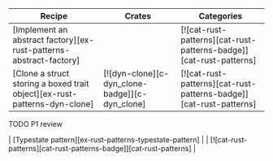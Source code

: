 | Recipe | Crates | Categories |
|--------|--------|------------|
| [Implement an abstract factory][ex-rust-patterns-abstract-factory] |  | [![cat-rust-patterns][cat-rust-patterns-badge]][cat-rust-patterns] |
| [Clone a struct storing a boxed trait object][ex-rust-patterns-dyn-clone] | [![dyn-clone][c-dyn_clone-badge]][c-dyn_clone] | [![cat-rust-patterns][cat-rust-patterns-badge]][cat-rust-patterns] |

<div class="hidden">
TODO P1 review

| [Typestate pattern][ex-rust-patterns-typestate-pattern] | | [![cat-rust-patterns][cat-rust-patterns-badge]][cat-rust-patterns] |

</div>
